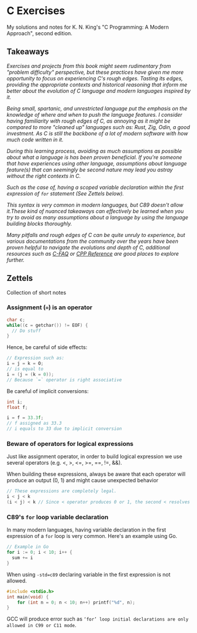 # C Exercises

My solutions and notes for K. N. King's "C Programming: A Modern Approach",
second edition.

## Takeaways

_Exercises and projects from this book might seem rudimentary from "problem difficulty" perspective, but these practices have given me more opportunity to focus on experiencing C's rough edges. Tasting its edges, providing the appropriate contexts and historical reasoning that inform me better about the evolution of C language and modern languages inspired by it._

_Being small, spartanic, and unrestricted language put the emphasis on the knowledge of where and when to push the language features. I consider having familiarity with rough edges of C, as annoying as it might be compared to more "cleaned up" languages such as: Rust, Zig, Odin, a good investment. As C is still the backbone of a lot of modern software with how much code written in it._

_During this learning process, avoiding as much assumptions as possible about what a language is has been proven beneficial. If you're someone that have experiences using other language, assumptions about language feature(s) that can seemingly be second nature may lead you astray without the right contexts in C._

_Such as the case of, having a scoped variable declaration within the first expression of `for` statement (See Zettels below)._

_This syntax is very common in modern languages, but C89 doesn't allow it.These kind of nuanced takeaways can effectively be learned when you try to avoid as many assumptions about a language by using the language building blocks thoroughly._

_Many pitfalls and rough edges of C can be quite unruly to experience, but various documentations from the community over the years have been proven helpful to navigate the evolutions and depth of C, additional resources such as [C-FAQ](https://www.c-faq.com/decl/index.html) or [CPP Reference](https://cppreference.com/) are good places to explore further._

## Zettels

Collection of short notes

### Assignment (`=`) is an operator
```c
char c;
while((c = getchar()) != EOF) {
  // Do stuff
}
```
Hence, be careful of side effects:
```c
// Expression such as:
i = j = k = O;
// is equal to
i = (j = (k = 0));
// Because `=` operator is right associative
```
Be careful of implicit conversions:
```c
int i;
float f;

i = f = 33.3f;
// f assigned as 33.3
// i equals to 33 due to implicit conversion
```

### Beware of operators for logical expressions

Just like assignment operator, in order to build logical expression we use several operators (e.g. <, >, <=, >=, ==, !=, &&).

When building these expressions, always be aware that each operator will produce an output (0, 1) and might cause unexpected behavior

```c
// These expressions are completely legal.
i < j < k
(i < j) < k // Since < operator produces 0 or 1, the second < resolves into 1 < k;
```

### C89's `for` loop variable declaration

In many modern languages, having variable declaration in the first expression
of a `for` loop is very common. Here's an example using Go.

```go
// Example in Go
for i := 0; i < 10; i++ {
  sum += i
}
```

When using `-std=c89` declaring variable in the first expression is not allowed.

```c
#include <stdio.h>
int main(void) {
    for (int n = 0; n < 10; n++) printf("%d", n);
}
```

GCC will produce error such as `‘for’ loop initial declarations are only allowed in C99 or C11 mode`.



